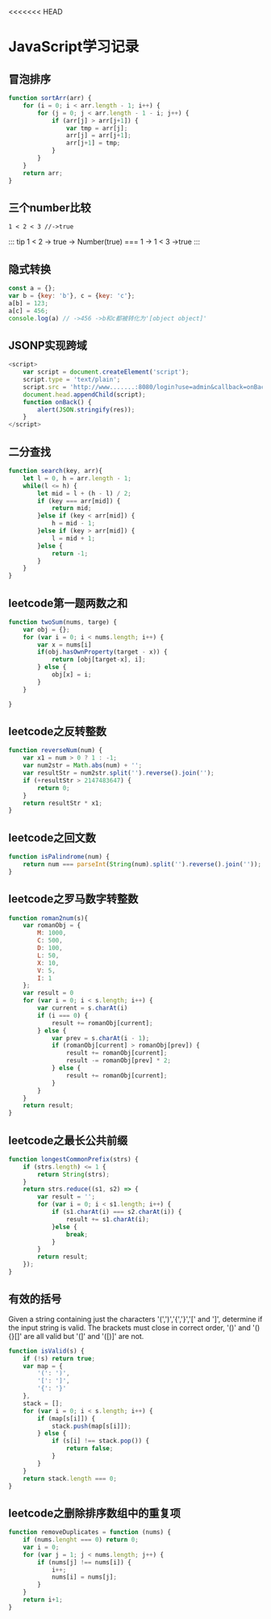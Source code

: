 <<<<<<< HEAD
# JavaScript学习记录
## 冒泡排序
```js
function sortArr(arr) {
    for (i = 0; i < arr.length - 1; i++) {
        for (j = 0; j < arr.length - 1 - i; j++) {
            if (arr[j] > arr[j+1]) {
                var tmp = arr[j];
                arr[j] = arr[j+1];
                arr[j+1] = tmp;
            }
        }
    }
    return arr;
}
```
## 三个number比较
```
1 < 2 < 3 //->true
```
::: tip
1 < 2 -> true -> Number(true) === 1 -> 1 < 3 ->true
:::
## 隐式转换
```js
const a = {};
var b = {key: 'b'}, c = {key: 'c'};
a[b] = 123;
a[c] = 456;
console.log(a) // ->456 ->b和c都被转化为'[object object]'
```
## JSONP实现跨域
```js
<script>
    var script = document.createElement('script');
    script.type = 'text/plain';
    script.src = 'http://www.......:8080/login?use=admin&callback=onBack';
    document.head.appendChild(script);
    function onBack() {
        alert(JSON.stringify(res));
    }
</script>
```
## 二分查找
```js
function search(key, arr){
    let l = 0, h = arr.length - 1;
    while(l <= h) {
        let mid = l + (h - l) / 2;
        if (key === arr[mid]) {
            return mid;
        }else if (key < arr[mid]) {
            h = mid - 1;
        }else if (key > arr[mid]) {
            l = mid + 1;
        }else {
            return -1;
        }
    }
}
```
## leetcode第一题两数之和
```js
function twoSum(nums, targe) {
    var obj = {};
    for (var i = 0; i < nums.length; i++) {
        var x = nums[i]
        if(obj.hasOwnProperty(target - x)) {
            return [obj[target-x], i];
        } else {
            obj[x] = i;
        }
    }

}
```
## leetcode之反转整数
```js
function reverseNum(num) {
    var x1 = num > 0 ? 1 : -1;
    var num2str = Math.abs(num) + '';
    var resultStr = num2str.split('').reverse().join('');
    if (+resultStr > 2147483647) {
        return 0;
    }
    return resultStr * x1;
}
```
## leetcode之回文数
```js
function isPalindrome(num) {
    return num === parseInt(String(num).split('').reverse().join(''));
}
```
## leetcode之罗马数字转整数
```js
function roman2num(s){
    var romanObj = {
        M: 1000,
        C: 500,
        D: 100,
        L: 50,
        X: 10,
        V: 5,
        I: 1
    };
    var result = 0
    for (var i = 0; i < s.length; i++) {
        var current = s.charAt(i)
        if (i === 0) {
            result += romanObj[current];
        } else {
            var prev = s.charAt(i - 1);
            if (romanObj[current] > romanObj[prev]) {
                result += romanObj[current];
                result -= romanObj[prev] * 2;
            } else {
                result += romanObj[current];
            }
        }
    }
    return result;
}
```
## leetcode之最长公共前缀
```js
function longestCommonPrefix(strs) {
    if (strs.length) <= 1 {
        return String(strs);
    }
    return strs.reduce((s1, s2) => {
        var result = '';
        for (var i = 0; i < s1.length; i++) {
            if (s1.charAt(i) === s2.charAt(i)) {
                result += s1.charAt(i);
            }else {
                break;
            }
        }
        return result;
    });
}
```
## 有效的括号
Given a string containing just the characters '(',')','{','}','[' and ']', determine if the input string is valid.
The brackets must close in correct order, '()' and '(){}[]' are all valid but '(]' and '([)]' are not.
```js
function isValid(s) {
    if (!s) return true;
    var map = {
        '(': ')',
        '[': ']',
        '{': '}'
    },
    stack = [];
    for (var i = 0; i < s.length; i++) {
        if (map[s[i]]) {
            stack.push(map[s[i]]);
        } else {
            if (s[i] !== stack.pop()) {
                return false;
            }
        }
    }
    return stack.length === 0;
}
```
## leetcode之删除排序数组中的重复项
```js
function removeDuplicates = function (nums) {
    if (nums.lenght === 0) return 0;
    var i = 0;
    for (var j = 1; j < nums.length; j++) {
        if (nums[j] !== nums[i]) {
            i++;
            nums[i] = nums[j];
        }
    }
    return i+1;
}
```
